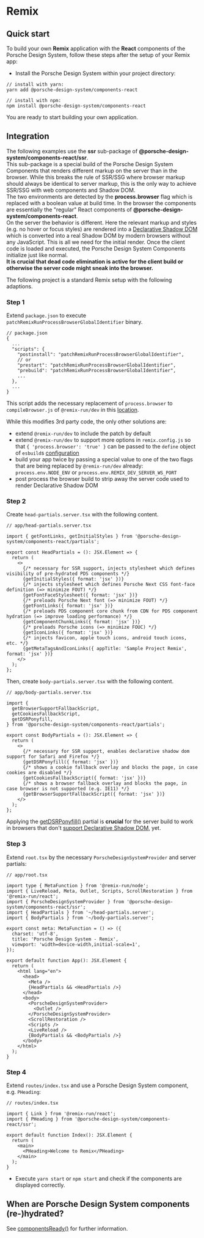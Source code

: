 # Remix

<TableOfContents></TableOfContents>

## Quick start

To build your own **Remix** application with the **React** components of the Porsche Design System, follow these steps
after the setup of your Remix app:

- Install the Porsche Design System within your project directory:

```shell script
// install with yarn:
yarn add @porsche-design-system/components-react

// install with npm:
npm install @porsche-design-system/components-react
```

You are ready to start building your own application.

## Integration

<p-inline-notification heading="Attention" state="warning" dismiss-button="false">
The following examples use the <strong>ssr</strong> sub-package of <strong>@porsche-design-system/components-react/ssr</strong>.<br>
This sub-package is a special build of the Porsche Design System Components that renders different markup on the server than in the browser. While this breaks the rule of SSR/SSG where browser markup should always be identical to server markup, this is the only way to achieve SSR/SSG with web components and Shadow DOM.<br>
The two environments are detected by the <strong>process.browser</strong> flag which is replaced with a boolean value at build time. In the browser the components are essentially the "regular" React components of <strong>@porsche-design-system/components-react</strong>.<br>
On the server the behavior is different. Here the relevant markup and styles (e.g. no hover or focus styles) are rendered into a <a href="https://web.dev/declarative-shadow-dom/" target="_blank">Declarative Shadow DOM</a> which is converted into a real Shadow DOM by modern browsers without any JavaScript. This is all we need for the initial render. Once the client code is loaded and executed, the Porsche Design System Components initialize just like normal.<br>
<strong>It is crucial that dead code elimination is active for the client build or otherwise the server code might sneak into the browser.</strong>
</p-inline-notification>

The following project is a standard Remix setup with the following adaptions.

### Step 1

Extend `package.json` to execute `patchRemixRunProcessBrowserGlobalIdentifier` binary.

```
// package.json
{
  ...
  "scripts": {
    "postinstall": "patchRemixRunProcessBrowserGlobalIdentifier",
    // or
    "prestart": "patchRemixRunProcessBrowserGlobalIdentifier",
    "prebuild": "patchRemixRunProcessBrowserGlobalIdentifier",
    ...
  },
  ...
}
```

This script adds the necessary replacement of `process.browser` to `compileBrowser.js` of `@remix-run/dev` in this
<a href="https://github.com/remix-run/remix/blob/05ffb6e2db8f2a0e09caffad6e9b3c897c34cb7d/packages/remix-dev/compiler/compileBrowser.ts#L159-L163" target="_blank">location</a>.

While this modifies 3rd party code, the only other solutions are:

- extend `@remix-run/dev` to include the patch by default
- extend `@remix-run/dev` to support more options in `remix.config.js` so that `{ 'process.browser': 'true' }` can be
  passed to the `define` object of `esbuild`s
  <a href="https://esbuild.github.io/api/#define" target="_blank">configuration</a>
- build your app twice by passing a special value to one of the two flags that are being replaced by `@remix-run/dev`
  already: `process.env.NODE_ENV` or `process.env.REMIX_DEV_SERVER_WS_PORT`
- post process the browser build to strip away the server code used to render Declarative Shadow DOM

### Step 2

Create `head-partials.server.tsx` with the following content.

```tsx
// app/head-partials.server.tsx

import { getFontLinks, getInitialStyles } from '@porsche-design-system/components-react/partials';

export const HeadPartials = (): JSX.Element => {
  return (
    <>
      {/* necessary for SSR support, injects stylesheet which defines visibility of pre-hydrated PDS components */}
      {getInitialStyles({ format: 'jsx' })}
      {/* injects stylesheet which defines Porsche Next CSS font-face definition (=> minimize FOUT) */}
      {getFontFaceStylesheet({ format: 'jsx' })}
      {/* preloads Porsche Next font (=> minimize FOUT) */}
      {getFontLinks({ format: 'jsx' })}
      {/* preloads PDS component core chunk from CDN for PDS component hydration (=> improve loading performance) */}
      {getComponentChunkLinks({ format: 'jsx' })}
      {/* preloads Porsche icons (=> minimize FOUC) */}
      {getIconLinks({ format: 'jsx' })}
      {/* injects favicon, apple touch icons, android touch icons, etc. */}
      {getMetaTagsAndIconLinks({ appTitle: 'Sample Project Remix', format: 'jsx' })}
    </>
  );
};
```

Then, create `body-partials.server.tsx` with the following content.

```tsx
// app/body-partials.server.tsx

import {
  getBrowserSupportFallbackScript,
  getCookiesFallbackScript,
  getDSRPonyfill,
} from '@porsche-design-system/components-react/partials';

export const BodyPartials = (): JSX.Element => {
  return (
    <>
      {/* necessary for SSR support, enables declarative shadow dom support for Safari and Firefox */}
      {getDSRPonyfill({ format: 'jsx' })}
      {/* shows a cookie fallback overlay and blocks the page, in case cookies are disabled */}
      {getCookiesFallbackScript({ format: 'jsx' })}
      {/* shows a browser fallback overlay and blocks the page, in case browser is not supported (e.g. IE11) */}
      {getBrowserSupportFallbackScript({ format: 'jsx' })}
    </>
  );
};
```

<p-inline-notification heading="Important" state="warning" dismiss-button="false">
Applying the <a href="partials/dsr-ponyfill">getDSRPonyfill()</a> partial is <strong>crucial</strong> for the server build to work in browsers that don't <a href="https://caniuse.com/declarative-shadow-dom" target="_blank">support Declarative Shadow DOM</a>, yet. 
</p-inline-notification>

### Step 3

Extend `root.tsx` by the necessary `PorscheDesignSystemProvider` and server partials:

```tsx
// app/root.tsx

import type { MetaFunction } from '@remix-run/node';
import { LiveReload, Meta, Outlet, Scripts, ScrollRestoration } from '@remix-run/react';
import { PorscheDesignSystemProvider } from '@porsche-design-system/components-react/ssr';
import { HeadPartials } from '~/head-partials.server';
import { BodyPartials } from '~/body-partials.server';

export const meta: MetaFunction = () => ({
  charset: 'utf-8',
  title: 'Porsche Design System - Remix',
  viewport: 'width=device-width,initial-scale=1',
});

export default function App(): JSX.Element {
  return (
    <html lang="en">
      <head>
        <Meta />
        {HeadPartials && <HeadPartials />}
      </head>
      <body>
        <PorscheDesignSystemProvider>
          <Outlet />
        </PorscheDesignSystemProvider>
        <ScrollRestoration />
        <Scripts />
        <LiveReload />
        {BodyPartials && <BodyPartials />}
      </body>
    </html>
  );
}
```

### Step 4

Extend `routes/index.tsx` and use a Porsche Design System component, e.g. `PHeading`:

```tsx
// routes/index.tsx

import { Link } from '@remix-run/react';
import { PHeading } from '@porsche-design-system/components-react/ssr';

export default function Index(): JSX.Element {
  return (
    <main>
      <PHeading>Welcome to Remix</PHeading>
    </main>
  );
}
```

- Execute `yarn start` or `npm start` and check if the components are displayed correctly.

## When are Porsche Design System components (re-)hydrated?

See [componentsReady()](helpers/components-ready) for further information.
